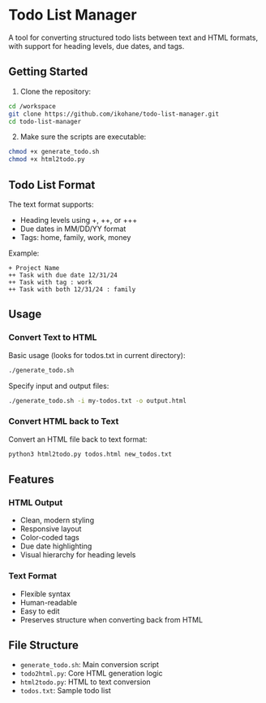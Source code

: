 # Todo List Manager

A tool for converting structured todo lists between text and HTML formats, with support for heading levels, due dates, and tags.

## Getting Started

1. Clone the repository:
```bash
cd /workspace
git clone https://github.com/ikohane/todo-list-manager.git
cd todo-list-manager
```

2. Make sure the scripts are executable:
```bash
chmod +x generate_todo.sh
chmod +x html2todo.py
```

## Todo List Format

The text format supports:
- Heading levels using +, ++, or +++
- Due dates in MM/DD/YY format
- Tags: home, family, work, money

Example:
```
+ Project Name
++ Task with due date 12/31/24
++ Task with tag : work
++ Task with both 12/31/24 : family
```

## Usage

### Convert Text to HTML

Basic usage (looks for todos.txt in current directory):
```bash
./generate_todo.sh
```

Specify input and output files:
```bash
./generate_todo.sh -i my-todos.txt -o output.html
```

### Convert HTML back to Text

Convert an HTML file back to text format:
```bash
python3 html2todo.py todos.html new_todos.txt
```

## Features

### HTML Output
- Clean, modern styling
- Responsive layout
- Color-coded tags
- Due date highlighting
- Visual hierarchy for heading levels

### Text Format
- Flexible syntax
- Human-readable
- Easy to edit
- Preserves structure when converting back from HTML

## File Structure
- `generate_todo.sh`: Main conversion script
- `todo2html.py`: Core HTML generation logic
- `html2todo.py`: HTML to text conversion
- `todos.txt`: Sample todo list
